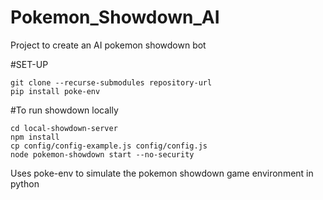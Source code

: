 # Pokemon_Showdown_AI
Project to create an AI pokemon showdown bot

#SET-UP
```
git clone --recurse-submodules repository-url
pip install poke-env
```
#To run showdown locally
```
cd local-showdown-server
npm install
cp config/config-example.js config/config.js
node pokemon-showdown start --no-security
```
Uses poke-env to simulate the pokemon showdown game environment in python

